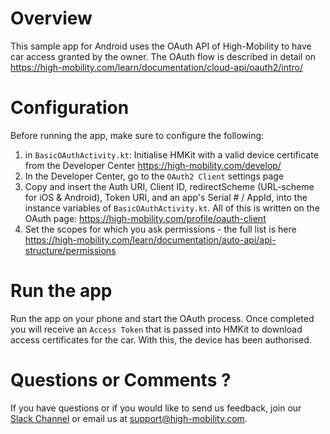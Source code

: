 # Overview

This sample app for Android uses the OAuth API of High-Mobility to have car access granted by the owner. The OAuth flow is described in detail on https://high-mobility.com/learn/documentation/cloud-api/oauth2/intro/

# Configuration

Before running the app, make sure to configure the following:

1. in `BasicOAuthActivity.kt`: Initialise HMKit with a valid device certificate from the Developer Center https://high-mobility.com/develop/
2. In the Developer Center, go to the `OAuth2 Client` settings page
3. Copy and insert the Auth URI, Client ID, redirectScheme (URL-scheme for iOS & Android), Token URI, and an app's Serial # / AppId, into the instance variables of `BasicOAuthActivity.kt`. All of this is written on the OAuth page: https://high-mobility.com/profile/oauth-client
4. Set the scopes for which you ask permissions - the full list is here https://high-mobility.com/learn/documentation/auto-api/api-structure/permissions

# Run the app

Run the app on your phone and start the OAuth process. Once completed you will receive an `Access Token` that is passed into HMKit to download access certificates for the car. With this, the device has been authorised.

# Questions or Comments ?

If you have questions or if you would like to send us feedback, join our [Slack Channel](https://slack.high-mobility.com/) or email us at [support@high-mobility.com](mailto:support@high-mobility.com).
